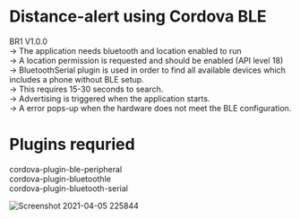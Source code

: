 # Distance-alert using Cordova BLE

BR1 V1.0.0 <br>
-> The application needs bluetooth and location enabled to run <br>
-> A location permission is requested and should be enabled (API level 18) <br>
-> BluetoothSerial plugin is used in order to find all available devices which 
includes a phone without BLE setup. <br>
-> This requires 15-30 seconds to search. <br>
-> Advertising is triggered when the application starts. <br>
-> A error pops-up when the hardware does not meet the BLE configuration. <br>


# Plugins requried 

cordova-plugin-ble-peripheral <br>
cordova-plugin-bluetoothle <br>
cordova-plugin-bluetooth-serial <br>

![Screenshot 2021-04-05 225844](https://user-images.githubusercontent.com/58332892/113604361-cc17b800-9662-11eb-86cb-67247bff694c.png)

